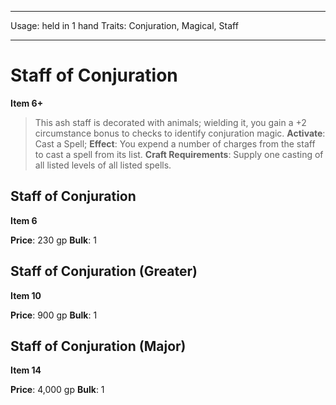 
---
Usage: held in 1 hand
Traits: Conjuration, Magical, Staff

---

# Staff of Conjuration

**Item 6+**

> This ash staff is decorated with animals; wielding it, you gain a +2 circumstance bonus to checks to identify conjuration magic.
**Activate**: Cast a Spell;
**Effect**: You expend a number of charges from the staff to cast a spell from its list.
**Craft Requirements**: Supply one casting of all listed levels of all listed spells.

## Staff of Conjuration

**Item 6**

**Price**: 230 gp
**Bulk**: 1

## Staff of Conjuration (Greater)

**Item 10**

**Price**: 900 gp
**Bulk**: 1

## Staff of Conjuration (Major)

**Item 14**

**Price**: 4,000 gp
**Bulk**: 1

